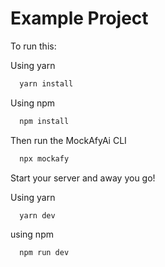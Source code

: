 # Example Project


To run this: 

Using yarn

```Bash
  yarn install
```

Using npm 

```Bash
  npm install
```

Then run the MockAfyAi CLI

```Bash
  npx mockafy
```

Start your server and away you go!

Using yarn

```Bash
  yarn dev
```
using npm
```Bash
  npm run dev
```
